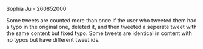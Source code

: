 Sophia Ju - 260852000

Some tweets are counted more than once if the user who tweeted them had a typo in the original one, deleted it, and then tweeted a seperate tweet with the same content but fixed typo. Some tweets are identical in content with no typos but have different tweet ids.